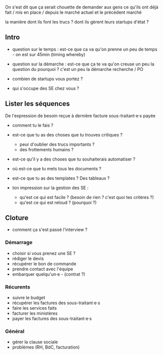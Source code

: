On s'est dit que ça serait chouette de demander aux gens ce qu'ils ont déjà fait / mis en place / depuis le marché actuel et le précédent marché

la manière dont ils font les trucs ? dont ils gèrent leurs startups d'état ?

## Intro
- question sur le temps : est-ce que ca va qu'on prenne un peu de temps - on est sur 45min (timing whereby)
- question sur la démarche : est-ce que ça te va qu'on creuse un peu la question du pourquoi ? c'est un peu la démarche recherche / PO

- combien de startups vous portez ?
- qui s'occupe des SE chez vous ?

## Lister les séquences
De l'expression de besoin reçue à dernière facture sous-traitant·e·s payée

- comment tu le fais ?
- est-ce que tu as des choses que tu trouves critiques ? 
  - peur d'oublier des trucs importants ?
  - des frottements humains ?
- est-ce qu'il y a des choses que tu souhaiterais automatiser ?
- où est-ce que tu mets tous les documents ?
- est-ce que tu as des templates ? Des tableaux ?

- ton impression sur la gestion des SE :
  - qu'est ce qui est facile ? (besoin de rien ? c'est quoi tes critères ?)
  - qu'est ce qui est reloud ? (pourquoi ?)


## Cloture
- comment ça s'est passé l'interview ?


### Démarrage
- choisir si vous prenez une SE ?
- rédiger le devis
- récupérer le bon de commande
- prendre contact avec l'équipe
- embarquer quelqu'un·e - (contrat ?)

### Récurents
- suivre le budget
- récupérer les factures des sous-traitant·e·s
- faire les services faits
- facturer les ministères
- payer les factures des sous-traitant·e·s

### Général
- gérer la clause sociale
- problèmes (RH, BdC, facturation)
    